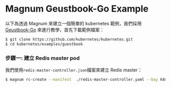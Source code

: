 # Magnum Geustbook-Go Example
以下為透過 Magnum 來建立一個簡單的 kubernetes 範例，我們採用 [Geustbook-Go](https://github.com/kubernetes/kubernetes/tree/master/examples/guestbook-go) 來進行教學，首先下載範例檔案：
```sh
$ git clone https://github.com/kubernetes/kubernetes.git
$ cd kubernetes/examples/guestbook
```

### 步驟一: 建立 Redis master pod
我們使用```redis-master-controller.json```檔案來建立 Redis master：
```sh
$ magnum rc-create --manifest  ./redis-master-controller.yaml --bay k8sbay
```